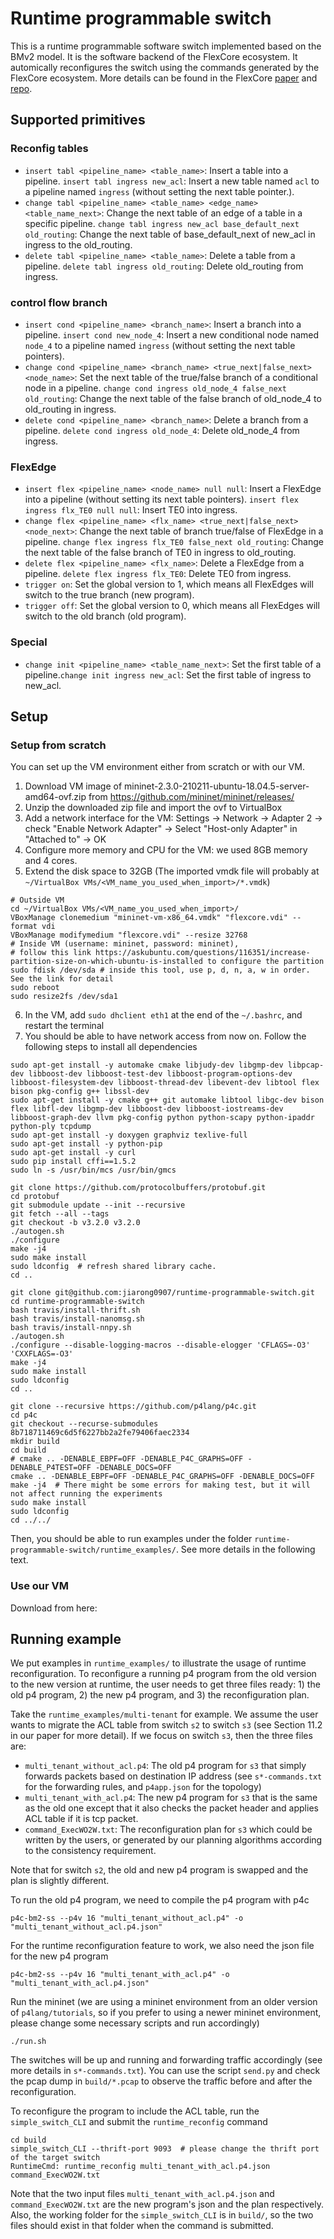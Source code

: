 # Runtime programmable switch

This is a runtime programmable software switch implemented based on the BMv2 model. It is the software backend of the FlexCore ecosystem. It automically reconfigures the switch using the commands generated by the FlexCore ecosystem. More details can be found in the FlexCore [paper](https://jxing.me/pdf/flexcore-nsdi22.pdf) and [repo](https://github.com/jiarong0907/FlexCore).


## Supported primitives

### Reconfig tables
- `insert tabl <pipeline_name> <table_name>`: Insert a table into a pipeline. `insert tabl ingress new_acl`: Insert a new table named `acl` to a pipeline named `ingress` (without setting the next table pointer.).
- `change tabl <pipeline_name> <table_name> <edge_name> <table_name_next>`: Change the next table of an edge of a table in a specific pipeline. `change tabl ingress new_acl base_default_next old_routing`: Change the next table of base_default_next of new_acl in ingress to the old_routing.
- `delete tabl <pipeline_name> <table_name>`: Delete a table from a pipeline. `delete tabl ingress old_routing`: Delete old_routing from ingress.

### control flow branch
- `insert cond <pipeline_name> <branch_name>`: Insert a branch into a pipeline. `insert cond new_node_4`: Insert a new conditional node named `node_4` to a pipeline named `ingress` (without setting the next table pointers).
- `change cond <pipeline_name> <branch_name> <true_next|false_next> <node_name>`: Set the next table of the true/false branch of a conditional node in a pipeline. `change cond ingress old_node_4 false_next old_routing`: Change the next table of the false branch of old_node_4 to old_routing in ingress.
- `delete cond <pipeline_name> <branch_name>`: Delete a branch from a pipeline. `delete cond ingress old_node_4`: Delete old_node_4 from ingress.

### FlexEdge
- `insert flex <pipeline_name> <node_name> null null`: Insert a FlexEdge into a pipeline (without setting its next table pointers). `insert flex ingress flx_TE0 null null`: Insert TE0 into ingress.
- `change flex <pipeline_name> <flx_name> <true_next|false_next> <node_next>`: Change the next table of branch true/false of FlexEdge in a pipeline. `change flex ingress flx_TE0 false_next old_routing`: Change the next table of the false branch of TE0 in ingress to old_routing.
- `delete flex <pipeline_name> <flx_name>`: Delete a FlexEdge from a pipeline. `delete flex ingress flx_TE0`: Delete TE0 from ingress.
- `trigger on`: Set the global version to 1, which means all FlexEdges will switch to the true branch (new program).
- `trigger off`: Set the global version to 0, which means all FlexEdges will switch to the old branch (old program).


### Special
- `change init <pipeline_name> <table_name_next>`: Set the first table of a pipeline.`change init ingress new_acl`: Set the first table of ingress to new_acl.




## Setup

### Setup from scratch

You can set up the VM environment either from scratch or with our VM.

1. Download VM image of mininet-2.3.0-210211-ubuntu-18.04.5-server-amd64-ovf.zip from https://github.com/mininet/mininet/releases/
2. Unzip the downloaded zip file and import the ovf to VirtualBox
3. Add a network interface for the VM: Settings -> Network -> Adapter 2 -> check "Enable Network Adapter" -> Select "Host-only Adapter" in "Attached to" -> OK
4. Configure more memory and CPU for the VM: we used 8GB memory and 4 cores.
5. Extend the disk space to 32GB (The imported vmdk file will probably at `~/VirtualBox VMs/<VM_name_you_used_when_import>/*.vmdk`)
```
# Outside VM
cd ~/VirtualBox VMs/<VM_name_you_used_when_import>/
VBoxManage clonemedium "mininet-vm-x86_64.vmdk" "flexcore.vdi" --format vdi
VBoxManage modifymedium "flexcore.vdi" --resize 32768
# Inside VM (username: mininet, password: mininet),
# follow this link https://askubuntu.com/questions/116351/increase-partition-size-on-which-ubuntu-is-installed to configure the partition
sudo fdisk /dev/sda # inside this tool, use p, d, n, a, w in order. See the link for detail
sudo reboot
sudo resize2fs /dev/sda1
```
6. In the VM, add `sudo dhclient eth1` at the end of the `~/.bashrc`, and restart the terminal
7. You should be able to have network access from now on. Follow the following steps to install all dependencies
```
sudo apt-get install -y automake cmake libjudy-dev libgmp-dev libpcap-dev libboost-dev libboost-test-dev libboost-program-options-dev libboost-filesystem-dev libboost-thread-dev libevent-dev libtool flex bison pkg-config g++ libssl-dev
sudo apt-get install -y cmake g++ git automake libtool libgc-dev bison flex libfl-dev libgmp-dev libboost-dev libboost-iostreams-dev libboost-graph-dev llvm pkg-config python python-scapy python-ipaddr python-ply tcpdump
sudo apt-get install -y doxygen graphviz texlive-full
sudo apt-get install -y python-pip
sudo apt-get install -y curl
sudo pip install cffi==1.5.2
sudo ln -s /usr/bin/mcs /usr/bin/gmcs

git clone https://github.com/protocolbuffers/protobuf.git
cd protobuf
git submodule update --init --recursive
git fetch --all --tags
git checkout -b v3.2.0 v3.2.0
./autogen.sh
./configure
make -j4
sudo make install
sudo ldconfig  # refresh shared library cache.
cd ..

git clone git@github.com:jiarong0907/runtime-programmable-switch.git
cd runtime-programmable-switch
bash travis/install-thrift.sh
bash travis/install-nanomsg.sh
bash travis/install-nnpy.sh
./autogen.sh
./configure --disable-logging-macros --disable-elogger 'CFLAGS=-O3' 'CXXFLAGS=-O3'
make -j4
sudo make install
sudo ldconfig
cd ..

git clone --recursive https://github.com/p4lang/p4c.git
cd p4c
git checkout --recurse-submodules 8b718711469c6d5f6227bb2a2fe79406faec2334
mkdir build
cd build
# cmake .. -DENABLE_EBPF=OFF -DENABLE_P4C_GRAPHS=OFF -DENABLE_P4TEST=OFF -DENABLE_DOCS=OFF
cmake .. -DENABLE_EBPF=OFF -DENABLE_P4C_GRAPHS=OFF -DENABLE_DOCS=OFF
make -j4  # There might be some errors for making test, but it will not affect running the experiments
sudo make install
sudo ldconfig
cd ../../
```

Then, you should be able to run examples under the folder `runtime-programmable-switch/runtime_examples/`. See more details in the following text.

### Use our VM

Download from here: <TBD>

## Running example
We put examples in `runtime_examples/` to illustrate the usage of runtime reconfiguration. To reconfigure a running p4 program from the old version to the new version at runtime, the user needs to get three files ready: 1) the old p4 program, 2) the new p4 program, and 3) the reconfiguration plan.

Take the `runtime_examples/multi-tenant` for example. We assume the user wants to migrate the ACL table from switch `s2` to switch `s3` (see Section 11.2 in our paper for more detail). If we focus on switch `s3`, then the three files are:
* `multi_tenant_without_acl.p4`: The old p4 program for `s3` that simply forwards packets based on destination IP address (see `s*-commands.txt` for the forwarding rules, and `p4app.json` for the topology)
* `multi_tenant_with_acl.p4`: The new p4 program for `s3` that is the same as the old one except that it also checks the packet header and applies ACL table if it is tcp packet.
* `command_ExecWO2W.txt`: The reconfiguration plan for `s3` which could be written by the users, or generated by our planning algorithms according to the consistency requirement.

Note that for switch `s2`, the old and new p4 program is swapped and the plan is slightly different.

To run the old p4 program, we need to compile the p4 program with p4c
```
p4c-bm2-ss --p4v 16 "multi_tenant_without_acl.p4" -o "multi_tenant_without_acl.p4.json"
```
For the runtime reconfiguration feature to work, we also need the json file for the new p4 program
```
p4c-bm2-ss --p4v 16 "multi_tenant_with_acl.p4" -o "multi_tenant_with_acl.p4.json"
```
Run the mininet (we are using a mininet environment from an older version of `p4lang/tutorials`, so if you prefer to using a newer mininet environment, please change some necessary scripts and run accordingly)
```
./run.sh
```
The switches will be up and running and forwarding traffic accordingly (see more details in `s*-commands.txt`). You can use the script `send.py` and check the pcap dump in `build/*.pcap` to observe the traffic before and after the reconfiguration.

To reconfigure the program to include the ACL table, run the `simple_switch_CLI` and submit the `runtime_reconfig` command
```
cd build
simple_switch_CLI --thrift-port 9093  # please change the thrift port of the target switch
RuntimeCmd: runtime_reconfig multi_tenant_with_acl.p4.json command_ExecWO2W.txt
```
Note that the two input files `multi_tenant_with_acl.p4.json` and `command_ExecWO2W.txt` are the new program's json and the plan respectively. Also, the working folder for the `simple_switch_CLI` is in `build/`, so the two files should exist in that folder when the command is submitted.




